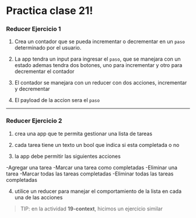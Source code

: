 # Practica clase 21!

### Reducer Ejercicio 1

1. Crea un contador que se pueda incrementar o decrementar en un `paso` determinado por el usuario.

2. La app tendra un input para ingresar el `paso`, que se manejara con un estado
ademas tendra dos botones, uno para incrementar y otro para decrementar el contador

3. El contador se manejara con un reducer con dos acciones, incrementar y decrementar

4. El payload de la accion sera el `paso`

---

### Reducer Ejercicio 2

1. crea una app que te permita gestionar una lista de tareas

2. cada tarea tiene
  un texto
  un bool que indica si esta completada o no

3. la app debe permitir las siguientes acciones
  
-Agregar una tarea
-Marcar una tarea como completadas
-Eliminar una tarea
-Marcar todas las tareas completadas
-Eliminar todas las tareas completadas

4. utilice un reducer para manejar el comportamiento de la lista en cada una de las acciones

> TIP: en la actividad **19-context**, hicimos un ejercicio similar